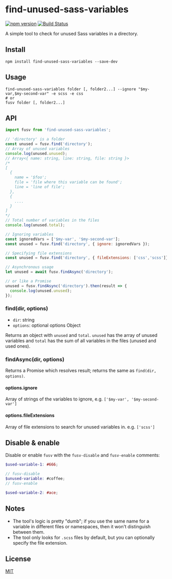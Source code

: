 # find-unused-sass-variables

[![npm version](https://img.shields.io/npm/v/find-unused-sass-variables?logo=npm&logoColor=fff)](https://www.npmjs.com/package/find-unused-sass-variables)
[![Build Status](https://img.shields.io/github/actions/workflow/status/XhmikosR/find-unused-sass-variables/test.yml?branch=main&label=CI&logo=github)](https://github.com/XhmikosR/find-unused-sass-variables/actions/workflows/test.yml?query=branch%3Amain)

A simple tool to check for unused Sass variables in a directory.

## Install

```shell
npm install find-unused-sass-variables --save-dev
```

## Usage

```shell
find-unused-sass-variables folder [, folder2...] --ignore "$my-var,$my-second-var" -e scss -e css
# or
fusv folder [, folder2...]
```

## API

```js
import fusv from 'find-unused-sass-variables';

// 'directory' is a folder
const unused = fusv.find('directory');
// Array of unused variables
console.log(unused.unused);
// Array<{ name: string, line: string, file: string }>
/*
[
  {
    name = '$foo';
    file = 'file where this variable can be found';
    line = 'line of file';
  },
  {
    ....
  }
]
*/
// Total number of variables in the files
console.log(unused.total);
```

```js
// Ignoring variables
const ignoredVars = ['$my-var', '$my-second-var'];
const unused = fusv.find('directory', { ignore: ignoredVars });
```

```js
// Specifying file extensions
const unused = fusv.find('directory', { fileExtensions: ['css','scss']});
```

```js
// Asynchronous usage
let unused = await fusv.findAsync('directory');

// or like a Promise
unused = fusv.findAsync('directory').then(result => {
  console.log(unused.unused);
});
```

### find(dir, options)

* `dir`: string
* `options`: optional options Object

Returns an object with `unused` and `total`. `unused` has the array of unused variables and `total` has the sum of all variables in the files (unused and used ones).

### findAsync(dir, options)

Returns a Promise which resolves result; returns the same as `find(dir, options)`.

#### options.ignore

Array of strings of the variables to ignore, e.g. `['$my-var', '$my-second-var']`

#### options.fileExtensions

Array of file extensions to search for unused variables in. e.g. `['scss']`

## Disable & enable

Disable or enable `fusv` with the `fusv-disable` and `fusv-enable` comments:

```scss
$used-variable-1: #666;

// fusv-disable
$unused-variable: #coffee;
// fusv-enable

$used-variable-2: #ace;
```

## Notes

* The tool's logic is pretty "dumb"; if you use the same name for a variable in different files or namespaces,
  then it won't distinguish between them.
* The tool only looks for `.scss` files by default, but you can optionally specify the file extension.

## License

[MIT](LICENSE)
